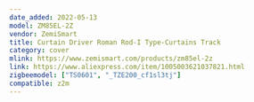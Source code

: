 ```yaml
---
date_added: 2022-05-13
model: ZM85EL-2Z
vendor: ZemiSmart
title: Curtain Driver Roman Rod-I Type-Curtains Track
category: cover
mlink: https://www.zemismart.com/products/zm85el-2z
link: https://www.aliexpress.com/item/1005003621037821.html
zigbeemodel: ["TS0601", "_TZE200_cf1sl3tj"]
compatible: z2m
---
```

